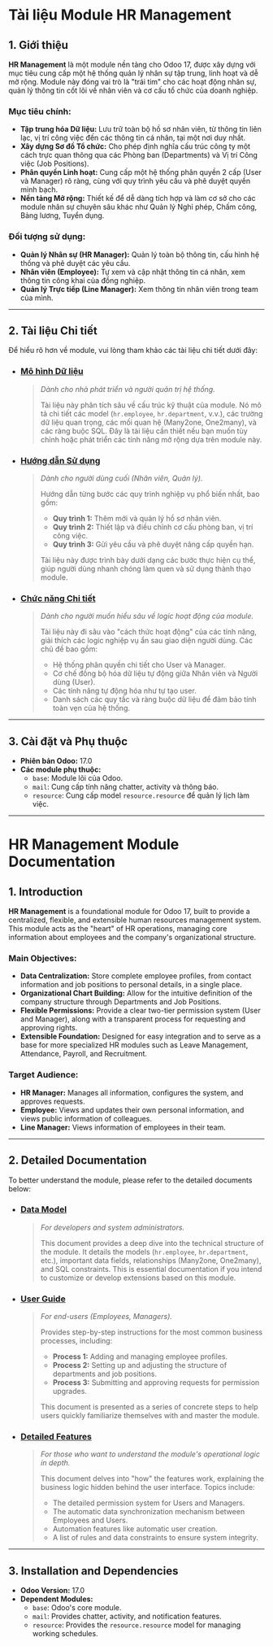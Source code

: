 # Tài liệu Module HR Management

## 1. Giới thiệu

**HR Management** là một module nền tảng cho Odoo 17, được xây dựng với mục tiêu cung cấp một hệ thống quản lý nhân sự tập trung, linh hoạt và dễ mở rộng. Module này đóng vai trò là "trái tim" cho các hoạt động nhân sự, quản lý thông tin cốt lõi về nhân viên và cơ cấu tổ chức của doanh nghiệp.

### Mục tiêu chính:
- **Tập trung hóa Dữ liệu:** Lưu trữ toàn bộ hồ sơ nhân viên, từ thông tin liên lạc, vị trí công việc đến các thông tin cá nhân, tại một nơi duy nhất.
- **Xây dựng Sơ đồ Tổ chức:** Cho phép định nghĩa cấu trúc công ty một cách trực quan thông qua các Phòng ban (Departments) và Vị trí Công việc (Job Positions).
- **Phân quyền Linh hoạt:** Cung cấp một hệ thống phân quyền 2 cấp (User và Manager) rõ ràng, cùng với quy trình yêu cầu và phê duyệt quyền minh bạch.
- **Nền tảng Mở rộng:** Thiết kế để dễ dàng tích hợp và làm cơ sở cho các module nhân sự chuyên sâu khác như Quản lý Nghỉ phép, Chấm công, Bảng lương, Tuyển dụng.

### Đối tượng sử dụng:
- **Quản lý Nhân sự (HR Manager):** Quản lý toàn bộ thông tin, cấu hình hệ thống và phê duyệt các yêu cầu.
- **Nhân viên (Employee):** Tự xem và cập nhật thông tin cá nhân, xem thông tin công khai của đồng nghiệp.
- **Quản lý Trực tiếp (Line Manager):** Xem thông tin nhân viên trong team của mình.

---

## 2. Tài liệu Chi tiết

Để hiểu rõ hơn về module, vui lòng tham khảo các tài liệu chi tiết dưới đây:

- ### **[Mô hình Dữ liệu](./data_model.md)**
  > *Dành cho nhà phát triển và người quản trị hệ thống.*
  > 
  > Tài liệu này phân tích sâu về cấu trúc kỹ thuật của module. Nó mô tả chi tiết các model (`hr.employee`, `hr.department`, v.v.), các trường dữ liệu quan trọng, các mối quan hệ (Many2one, One2many), và các ràng buộc SQL. Đây là tài liệu cần thiết nếu bạn muốn tùy chỉnh hoặc phát triển các tính năng mở rộng dựa trên module này.

- ### **[Hướng dẫn Sử dụng](./user_guide.md)**
  > *Dành cho người dùng cuối (Nhân viên, Quản lý).*
  > 
  > Hướng dẫn từng bước các quy trình nghiệp vụ phổ biến nhất, bao gồm:
  > - **Quy trình 1:** Thêm mới và quản lý hồ sơ nhân viên.
  > - **Quy trình 2:** Thiết lập và điều chỉnh cơ cấu phòng ban, vị trí công việc.
  > - **Quy trình 3:** Gửi yêu cầu và phê duyệt nâng cấp quyền hạn.
  > 
  > Tài liệu này được trình bày dưới dạng các bước thực hiện cụ thể, giúp người dùng nhanh chóng làm quen và sử dụng thành thạo module.

- ### **[Chức năng Chi tiết](./features.md)**
  > *Dành cho người muốn hiểu sâu về logic hoạt động của module.*
  > 
  > Tài liệu này đi sâu vào "cách thức hoạt động" của các tính năng, giải thích các logic nghiệp vụ ẩn sau giao diện người dùng. Các chủ đề bao gồm:
  > - Hệ thống phân quyền chi tiết cho User và Manager.
  > - Cơ chế đồng bộ hóa dữ liệu tự động giữa Nhân viên và Người dùng (User).
  > - Các tính năng tự động hóa như tự tạo user.
  > - Danh sách các quy tắc và ràng buộc dữ liệu để đảm bảo tính toàn vẹn của hệ thống.

---

## 3. Cài đặt và Phụ thuộc

- **Phiên bản Odoo:** 17.0
- **Các module phụ thuộc:**
  - `base`: Module lõi của Odoo.
  - `mail`: Cung cấp tính năng chatter, activity và thông báo.
  - `resource`: Cung cấp model `resource.resource` để quản lý lịch làm việc.

---

# HR Management Module Documentation

## 1. Introduction

**HR Management** is a foundational module for Odoo 17, built to provide a centralized, flexible, and extensible human resources management system. This module acts as the "heart" of HR operations, managing core information about employees and the company's organizational structure.

### Main Objectives:
- **Data Centralization:** Store complete employee profiles, from contact information and job positions to personal details, in a single place.
- **Organizational Chart Building:** Allow for the intuitive definition of the company structure through Departments and Job Positions.
- **Flexible Permissions:** Provide a clear two-tier permission system (User and Manager), along with a transparent process for requesting and approving rights.
- **Extensible Foundation:** Designed for easy integration and to serve as a base for more specialized HR modules such as Leave Management, Attendance, Payroll, and Recruitment.

### Target Audience:
- **HR Manager:** Manages all information, configures the system, and approves requests.
- **Employee:** Views and updates their own personal information, and views public information of colleagues.
- **Line Manager:** Views information of employees in their team.

---

## 2. Detailed Documentation

To better understand the module, please refer to the detailed documents below:

- ### **[Data Model](./data_model.md)**
  > *For developers and system administrators.*
  > 
  > This document provides a deep dive into the technical structure of the module. It details the models (`hr.employee`, `hr.department`, etc.), important data fields, relationships (Many2one, One2many), and SQL constraints. This is essential documentation if you intend to customize or develop extensions based on this module.

- ### **[User Guide](./user_guide.md)**
  > *For end-users (Employees, Managers).*
  > 
  > Provides step-by-step instructions for the most common business processes, including:
  > - **Process 1:** Adding and managing employee profiles.
  > - **Process 2:** Setting up and adjusting the structure of departments and job positions.
  > - **Process 3:** Submitting and approving requests for permission upgrades.
  > 
  > This document is presented as a series of concrete steps to help users quickly familiarize themselves with and master the module.

- ### **[Detailed Features](./features.md)**
  > *For those who want to understand the module's operational logic in depth.*
  > 
  > This document delves into "how" the features work, explaining the business logic hidden behind the user interface. Topics include:
  > - The detailed permission system for Users and Managers.
  > - The automatic data synchronization mechanism between Employees and Users.
  > - Automation features like automatic user creation.
  > - A list of rules and data constraints to ensure system integrity.

---

## 3. Installation and Dependencies

- **Odoo Version:** 17.0
- **Dependent Modules:**
  - `base`: Odoo's core module.
  - `mail`: Provides chatter, activity, and notification features.
  - `resource`: Provides the `resource.resource` model for managing working schedules.